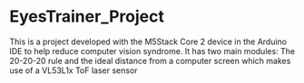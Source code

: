 # EyesTrainer_Project
This is a project developed with the M5Stack Core 2 device in the Arduino IDE to help reduce computer vision syndrome. It has two main modules: The 20-20-20 rule and the ideal distance from a computer screen which makes use of a VL53L1x ToF laser sensor
